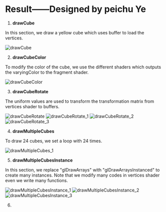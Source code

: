 # Result——Designed by peichu Ye

1. **drawCube**

In this section, we draw a yellow cube which uses buffer to load the vertices.

![drawCube](result/drawCube.png)



2. **drawCubeColor**

To modify the color of the cube, we use the different shaders which outputs the varyingColor to the fragment shader.

![drawCubeColor](result/drawCubeColor.png)



3. **drawCubeRotate**

The uniform values are used to transform the transformation matrix from vertices shader to buffers.

![drawCubeRotate](result/drawCubeRotate.png)
![drawCubeRotate_1](result/drawCubeRotate_1.png)
![drawCubeRotate_2](result/drawCubeRotate_2.png)
![drawCubeRotate_3](result/drawCubeRotate_3.png)



4. **drawMultipleCubes**

To draw 24 cubes, we set a loop with 24 times.

![drawMultipleCubes_1](result/drawMultipleCubes_1.png)



5. **drawMultipleCubesInstance**

In this section, we replace "glDrawArrays" with "glDrawArraysInstanced" to create many instances. Note that we modify many codes in vertices shader even we write many functions.

![drawMultipleCubesInstance_1](result/drawMultipleCubesInstance_1.png)
![drawMultipleCubesInstance_2](result/drawMultipleCubesInstance_2.png)
![drawMultipleCubesInstance_3](result/drawMultipleCubesInstance_3.png)


6. 